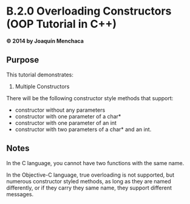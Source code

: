 # B.2.0 Overloading Constructors (OOP Tutorial in C++)
**© 2014 by Joaquín Menchaca**

## Purpose

This tutorial demonstrates:

1. Multiple Constructors

There will be the following constructor style methods that support:

 * constructor without any parameters
 * constructor with one parameter of a char*
 * constructor with one parameter of an int
 * constructor with two parameters of a char* and an int.

## Notes

In the C language, you cannot have two functions with the same name.  

In the Objective-C language, true overloading is not supported, but numerous  constructor styled methods, as long as they are named differently, or if they carry they same name, they support different messages.
